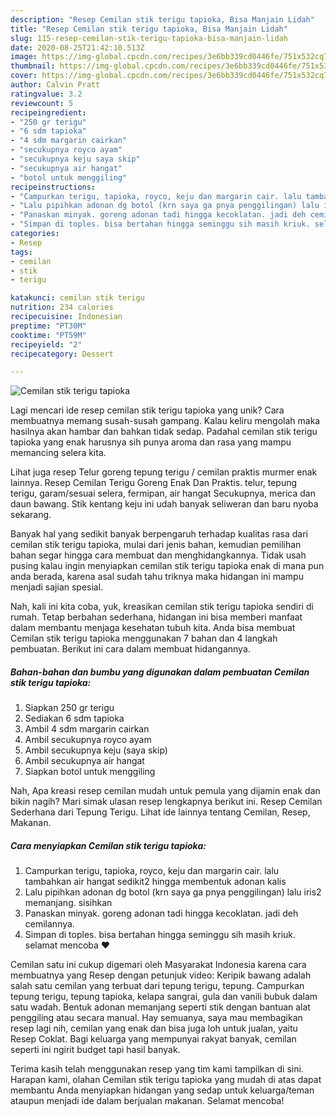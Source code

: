 ```yaml
---
description: "Resep Cemilan stik terigu tapioka, Bisa Manjain Lidah"
title: "Resep Cemilan stik terigu tapioka, Bisa Manjain Lidah"
slug: 115-resep-cemilan-stik-terigu-tapioka-bisa-manjain-lidah
date: 2020-08-25T21:42:10.513Z
image: https://img-global.cpcdn.com/recipes/3e6bb339cd0446fe/751x532cq70/cemilan-stik-terigu-tapioka-foto-resep-utama.jpg
thumbnail: https://img-global.cpcdn.com/recipes/3e6bb339cd0446fe/751x532cq70/cemilan-stik-terigu-tapioka-foto-resep-utama.jpg
cover: https://img-global.cpcdn.com/recipes/3e6bb339cd0446fe/751x532cq70/cemilan-stik-terigu-tapioka-foto-resep-utama.jpg
author: Calvin Pratt
ratingvalue: 3.2
reviewcount: 5
recipeingredient:
- "250 gr terigu"
- "6 sdm tapioka"
- "4 sdm margarin cairkan"
- "secukupnya royco ayam"
- "secukupnya keju saya skip"
- "secukupnya air hangat"
- "botol untuk menggiling"
recipeinstructions:
- "Campurkan terigu, tapioka, royco, keju dan margarin cair. lalu tambahkan air hangat sedikit2 hingga membentuk adonan kalis"
- "Lalu pipihkan adonan dg botol (krn saya ga pnya penggilingan) lalu iris2 memanjang. sisihkan"
- "Panaskan minyak. goreng adonan tadi hingga kecoklatan. jadi deh cemilannya."
- "Simpan di toples. bisa bertahan hingga seminggu sih masih kriuk. selamat mencoba ❤"
categories:
- Resep
tags:
- cemilan
- stik
- terigu

katakunci: cemilan stik terigu 
nutrition: 234 calories
recipecuisine: Indonesian
preptime: "PT30M"
cooktime: "PT59M"
recipeyield: "2"
recipecategory: Dessert

---
```



![Cemilan stik terigu tapioka](https://img-global.cpcdn.com/recipes/3e6bb339cd0446fe/751x532cq70/cemilan-stik-terigu-tapioka-foto-resep-utama.jpg)

Lagi mencari ide resep cemilan stik terigu tapioka yang unik? Cara membuatnya memang susah-susah gampang. Kalau keliru mengolah maka hasilnya akan hambar dan bahkan tidak sedap. Padahal cemilan stik terigu tapioka yang enak harusnya sih punya aroma dan rasa yang mampu memancing selera kita.

Lihat juga resep Telur goreng tepung terigu / cemilan praktis murmer enak lainnya. Resep Cemilan Terigu Goreng Enak Dan Praktis. telur, tepung terigu, garam/sesuai selera, fermipan, air hangat Secukupnya, merica dan daun bawang. Stik kentang keju ini udah banyak seliweran dan baru nyoba sekarang.

Banyak hal yang sedikit banyak berpengaruh terhadap kualitas rasa dari cemilan stik terigu tapioka, mulai dari jenis bahan, kemudian pemilihan bahan segar hingga cara membuat dan menghidangkannya. Tidak usah pusing kalau ingin menyiapkan cemilan stik terigu tapioka enak di mana pun anda berada, karena asal sudah tahu triknya maka hidangan ini mampu menjadi sajian spesial.


Nah, kali ini kita coba, yuk, kreasikan cemilan stik terigu tapioka sendiri di rumah. Tetap berbahan sederhana, hidangan ini bisa memberi manfaat dalam membantu menjaga kesehatan tubuh kita. Anda bisa membuat Cemilan stik terigu tapioka menggunakan 7 bahan dan 4 langkah pembuatan. Berikut ini cara dalam membuat hidangannya.

<!--inarticleads1-->

##### Bahan-bahan dan bumbu yang digunakan dalam pembuatan Cemilan stik terigu tapioka:

1. Siapkan 250 gr terigu
1. Sediakan 6 sdm tapioka
1. Ambil 4 sdm margarin cairkan
1. Ambil secukupnya royco ayam
1. Ambil secukupnya keju (saya skip)
1. Ambil secukupnya air hangat
1. Siapkan botol untuk menggiling


Nah, Apa kreasi resep cemilan mudah untuk pemula yang dijamin enak dan bikin nagih? Mari simak ulasan resep lengkapnya berikut ini. Resep Cemilan Sederhana dari Tepung Terigu. Lihat ide lainnya tentang Cemilan, Resep, Makanan. 

<!--inarticleads2-->

##### Cara menyiapkan Cemilan stik terigu tapioka:

1. Campurkan terigu, tapioka, royco, keju dan margarin cair. lalu tambahkan air hangat sedikit2 hingga membentuk adonan kalis
1. Lalu pipihkan adonan dg botol (krn saya ga pnya penggilingan) lalu iris2 memanjang. sisihkan
1. Panaskan minyak. goreng adonan tadi hingga kecoklatan. jadi deh cemilannya.
1. Simpan di toples. bisa bertahan hingga seminggu sih masih kriuk. selamat mencoba ❤


Cemilan satu ini cukup digemari oleh Masyarakat Indonesia karena cara membuatnya yang Resep dengan petunjuk video: Keripik bawang adalah salah satu cemilan yang terbuat dari tepung terigu, tepung. Campurkan tepung terigu, tepung tapioka, kelapa sangrai, gula dan vanili bubuk dalam satu wadah. Bentuk adonan memanjang seperti stik dengan bantuan alat penggiling atau secara manual. Hay semuanya, saya mau membagikan resep lagi nih, cemilan yang enak dan bisa juga loh untuk jualan, yaitu Resep Coklat. Bagi keluarga yang mempunyai rakyat banyak, cemilan seperti ini ngirit budget tapi hasil banyak. 

Terima kasih telah menggunakan resep yang tim kami tampilkan di sini. Harapan kami, olahan Cemilan stik terigu tapioka yang mudah di atas dapat membantu Anda menyiapkan hidangan yang sedap untuk keluarga/teman ataupun menjadi ide dalam berjualan makanan. Selamat mencoba!
